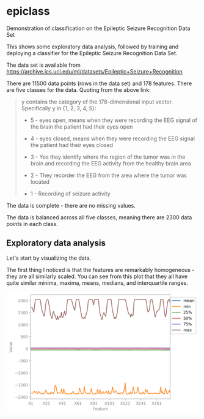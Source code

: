 # epiclass
Demonstration of classification on the Epileptic Seizure Recognition Data Set

This shows some exploratory data analysis, followed by training and deploying a classifier for the Epileptic Seizure Recognition Data Set.

The data set is available from https://archive.ics.uci.edu/ml/datasets/Epileptic+Seizure+Recognition

There are 11500 data points (rows in the data set) and 178 features. There are five classes for the data. Quoting from the above link:

> y contains the category of the 178-dimensional input vector. Specifically y in {1, 2, 3, 4, 5}: 
> 
> * 5 - eyes open, means when they were recording the EEG signal of the brain the patient had their eyes open 
> 
> * 4 - eyes closed, means when they were recording the EEG signal the patient had their eyes closed 
> 
> * 3 - Yes they identify where the region of the tumor was in the brain and recording the EEG activity from the healthy brain area 
> 
> * 2 - They recorder the EEG from the area where the tumor was located 
> 
> * 1 - Recording of seizure activity 

The data is complete - there are no missing values.

The data is balanced across all five classes, meaning there are 2300 data points in each class.

## Exploratory data analysis

Let's start by visualizing the data.

The first thing I noticed is that the features are remarkably homogeneous - they are all similarly scaled.
You can see from this plot that they all have quite similar minima, maxima, means, medians, and interquartile ranges.

![Plot of  minima, maxima, means, medians, and interquartile ranges.](/outputs/feature_summary.png "Ranges and summary statistics of features")
